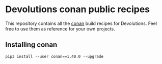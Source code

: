# Devolutions conan public recipes

This repository contains all the [conan](https://conan.io/) build recipes for Devolutions. Feel free to use them as reference for your own projects.

## Installing conan

```
pip3 install --user conan==1.40.0 --upgrade
```
